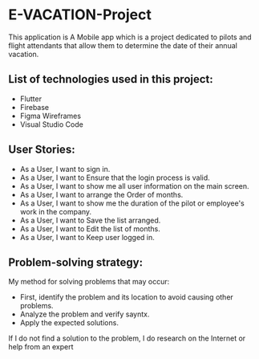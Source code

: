 # E-VACATION-Project

This application is  A Mobile app which is a project dedicated to pilots and flight attendants that allow them to determine the date of their annual vacation.

## List of technologies used in this project:
- Flutter
- Firebase
- Figma Wireframes
- Visual Studio Code

## User Stories:
- As a User, I want to sign in.
- As a User, I want to Ensure that the login process is valid.
- As a User, I want to show me all user information on the main screen.
- As a User, I want to arrange the Order of months.
- As a User, I want to show me the duration of the pilot or employee's work in the company.
- As a User, I want to Save the list arranged.
- As a User, I want to Edit the list of months.
- As a User, I want to Keep user logged in.

## Problem-solving strategy:
My method for solving problems that may occur:
- First, identify the problem and its location to avoid causing other problems.
- Analyze the problem and verify sayntx.
- Apply the expected solutions.

If I do not find a solution to the problem, I do research on the Internet or help from an expert

